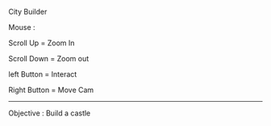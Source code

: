 City Builder  

Mouse :

Scroll Up = Zoom In  

Scroll Down  = Zoom out  

left Button  = Interact  

Right Button  = Move Cam   
_____________________________________________________________________________  

Objective : Build a castle
